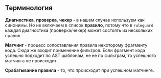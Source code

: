 ## Терминология

**Диагностика**, **проверка**, **чекер** - в нашем случае используем как синонимы. Но не включаем в список **правило**,
потому что в `ruleguard` каждая диагностика (проверка/чекер) может состоять из нескольких правил.

**Матчинг** - процесс сопоставления правила некоторому фрагменту кода. Сюда же входит применение фильтров.
Если фрагмент кода успешно подходит по AST шаблонам, не не по фильтрам, то успешного матчинга не происходит.

**Срабатывание правила** - то, что происходит при успешном матчинге.
